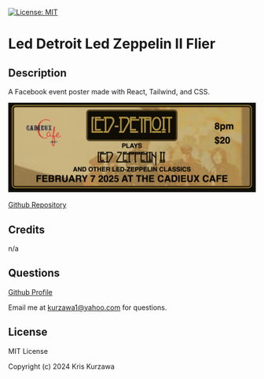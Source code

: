 [![License: MIT](https://img.shields.io/badge/License-MIT-yellow.svg)](https://opensource.org/licenses/MIT)
# Led Detroit Led Zeppelin II Flier

## Description
A Facebook event poster made with React, Tailwind, and CSS.


![screenshot1](https://github.com/KKurzawa/ledzeppelin2/blob/main/public/Feb7.png)

[Github Repository](https://github.com/KKurzawa/ledzeppelin2)

## Credits

n/a

## Questions

[Github Profile](https://github.com/KKurzawa)

Email me at kurzawa1@yahoo.com for questions.

## License

MIT License

Copyright (c) 2024 Kris Kurzawa